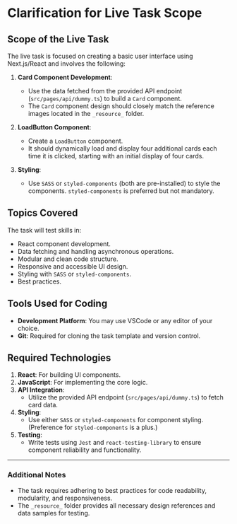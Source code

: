 # Clarification for Live Task Scope

## Scope of the Live Task

The live task is focused on creating a basic user interface using Next.js/React and involves the following:

1. **Card Component Development**:
   - Use the data fetched from the provided API endpoint (`src/pages/api/dummy.ts`) to build a `Card` component.
   - The `Card` component design should closely match the reference images located in the `_resource_` folder.

2. **LoadButton Component**:
   - Create a `LoadButton` component.
   - It should dynamically load and display four additional cards each time it is clicked, starting with an initial display of four cards.

3. **Styling**:
   - Use `SASS` or `styled-components` (both are pre-installed) to style the components. `styled-components` is preferred but not mandatory.

## Topics Covered

The task will test skills in:
- React component development.
- Data fetching and handling asynchronous operations.
- Modular and clean code structure.
- Responsive and accessible UI design.
- Styling with `SASS` or `styled-components`.
- Best practices.

## Tools Used for Coding

- **Development Platform**: You may use VSCode or any editor of your choice.
- **Git**: Required for cloning the task template and version control.

## Required Technologies

1. **React**: For building UI components.
2. **JavaScript**: For implementing the core logic.
3. **API Integration**:
   - Utilize the provided API endpoint (`src/pages/api/dummy.ts`) to fetch card data.
4. **Styling**:
   - Use either `SASS` or `styled-components` for component styling. (Preference for `styled-components` is a plus.)
5. **Testing**:
   - Write tests using `Jest` and `react-testing-library` to ensure component reliability and functionality.

---

### Additional Notes

- The task requires adhering to best practices for code readability, modularity, and responsiveness.
- The `_resource_` folder provides all necessary design references and data samples for testing.

